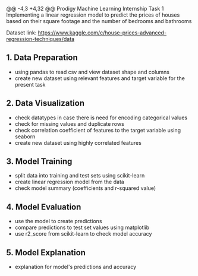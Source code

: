 @@ -4,3 +4,32 @@ Prodigy Machine Learning Internship Task 1
Implementing a linear regression model to predict the prices of houses based on their square footage and the number of bedrooms and bathrooms

Dataset link: https://www.kaggle.com/c/house-prices-advanced-regression-techniques/data

## 1. Data Preparation

- using pandas to read csv and view dataset shape and columns
- create new dataset using relevant features and target variable for the present task

## 2. Data Visualization

- check datatypes in case there is need for encoding categorical values
- check for missing values and duplicate rows
- check correlation coefficient of features to the target variable using seaborn
- create new dataset using highly correlated features

## 3. Model Training

- split data into training and test sets using scikit-learn
- create linear regression model from the data
- check model summary (coefficients and r-squared value)

## 4. Model Evaluation

- use the model to create predictions
- compare predictions to test set values using matplotlib
- use r2_score from scikit-learn to check model accuracy

## 5. Model Explanation

- explanation for model's predictions and accuracy
